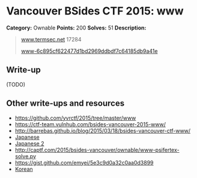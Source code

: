 # Vancouver BSides CTF 2015: www

**Category:** Ownable
**Points:** 200
**Solves:** 51
**Description:** 

> www.termsec.net 17284
> 
> [www-6c895cf622477d1bd2969ddbdf7c64185db9a41e](www-6c895cf622477d1bd2969ddbdf7c64185db9a41e)

## Write-up

(TODO)

## Other write-ups and resources

* <https://github.com/yvrctf/2015/tree/master/www>
* <https://ctf-team.vulnhub.com/bsides-vancouver-2015-www/>
* <http://barrebas.github.io/blog/2015/03/18/bsides-vancouver-ctf-www/>
* [Japanese](http://mage-ctf-writeup.blogspot.jp/2015/03/b-sides-vancouver-2015.html)
* [Japanese 2](http://charo-it.hatenablog.jp/entry/2015/03/18/234404)
* <http://captf.com/2015/bsides-vancouver/ownable/www-psifertex-solve.py>
* <https://gist.github.com/emyei/5e3c9d0a32c0aa0d3899>
* [Korean](http://smleenull.tistory.com/522)
